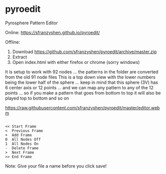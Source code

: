 # pyroedit
Pyrosphere Pattern Editor 

Online: https://sfranzyshen.github.io/pyroedit/

Offline:
1) Download https://github.com/sfranzyshen/pyroedit/archive/master.zip
2) Extract
3) Open index.html with either firefox or chrome (sorry windows)

It is setup to work with 92 nodes ... the patterns in the folder are converted from the old 91 node files 
This is a top down view with the lower numbers being the lower half of the sphere ... keep in mind that this sphere
(3V) has 6 center axis or 12 points ... and we can map any pattern to any of the 12 points ... so if you make a pattern that goes from bottom to top it will also be played top to bottom and so on  

https://raw.githubusercontent.com/sfranzyshen/pyroedit/master/editor.webm
```

<< Start Frame
<  Previous Frame
+  Add Frame
0  All Nodes Off
1  All Nodes On
-  Delete Frame
>  Next Frame
>> End Frame

```

Note: Give your file a name before you click save!

